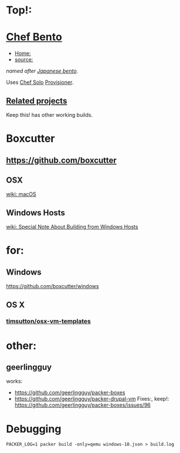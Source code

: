 # Top!:
# [Chef Bento](https://github.com/chef/bento)
- [Home:](http://chef.github.io/bento/)
- [source:](https://github.com/chef/bento)

_named after [Japanese bento](https://en.wikipedia.org/wiki/Bento)._

Uses [Chef Solo](https://docs.chef.io/chef_solo/) [Provisioner](https://developer.hashicorp.com/packer/plugins/provisioners/chef/chef-solo).

## [Related projects](https://github.com/chef/bento#related-projects)
Keep this! has other working builds.

# Boxcutter
https://github.com/boxcutter
- 

## OSX
[wiki: macOS](https://github.com/chef/bento/wiki/macOS)

## Windows Hosts
[wiki: Special Note About Building from Windows Hosts](https://github.com/chef/bento/wiki/Windows-Hosts)

# for:
## Windows
https://github.com/boxcutter/windows

## OS X
### [timsutton/osx-vm-templates](https://github.com/timsutton/osx-vm-templates)

# other:
## geerlingguy
works:
- https://github.com/geerlingguy/packer-boxes
- https://github.com/geerlingguy/packer-drupal-vm
Fixes:, keep!: https://github.com/geerlingguy/packer-boxes/issues/96

# Debugging
`PACKER_LOG=1 packer build -only=qemu windows-10.json > build.log`
